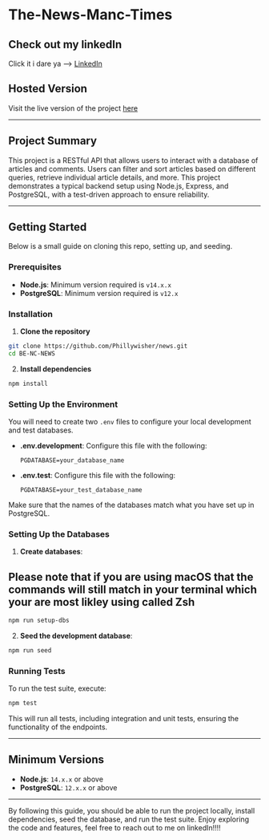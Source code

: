 # **The-News-Manc-Times**

## Check out my linkedIn

Click it i dare ya --> [LinkedIn](https://www.linkedin.com/in/phillywisher/)

## Hosted Version

Visit the live version of the project [here](https://the-news-manc-times.onrender.com/api)

---

## Project Summary

This project is a RESTful API that allows users to interact with a database of articles and comments. Users can filter and sort articles based on different queries, retrieve individual article details, and more. This project demonstrates a typical backend setup using Node.js, Express, and PostgreSQL, with a test-driven approach to ensure reliability.

---

## Getting Started

Below is a small guide on cloning this repo, setting up, and seeding.

### Prerequisites

- **Node.js**: Minimum version required is `v14.x.x`
- **PostgreSQL**: Minimum version required is `v12.x`

### Installation

1. **Clone the repository**

```bash
git clone https://github.com/Phillywisher/news.git
cd BE-NC-NEWS
```

2. **Install dependencies**

```bash
npm install
```

### Setting Up the Environment

You will need to create two `.env` files to configure your local development and test databases.

- **.env.development**: Configure this file with the following:
  ```
  PGDATABASE=your_database_name
  ```
- **.env.test**: Configure this file with the following:
  ```
  PGDATABASE=your_test_database_name
  ```

Make sure that the names of the databases match what you have set up in PostgreSQL.

### Setting Up the Databases

1. **Create databases**:

## Please note that if you are using macOS that the commands will still match in your terminal which your are most likley using called Zsh

```bash
npm run setup-dbs
```

2. **Seed the development database**:

```bash
npm run seed
```

### Running Tests

To run the test suite, execute:

```bash
npm test
```

This will run all tests, including integration and unit tests, ensuring the functionality of the endpoints.

---

## Minimum Versions

- **Node.js**: `14.x.x` or above
- **PostgreSQL**: `12.x.x` or above

---

By following this guide, you should be able to run the project locally, install dependencies, seed the database, and run the test suite. Enjoy exploring the code and features, feel free to reach out to me on linkedIn!!!!
